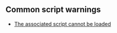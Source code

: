 ## Common script warnings

- [The associated script cannot be loaded](../Scripts/1%20Script%20Loading.md)  